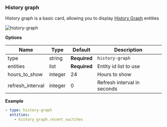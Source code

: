 ### History graph

History graph is a basic card, allowing you to display [History Graph](https://www.home-assistant.io/components/history_graph/) entities

![history-graph](https://user-images.githubusercontent.com/7738048/41775899-72444f02-762e-11e8-8ccc-cdaf401bd4ea.png)

**Options**

| Name | Type | Default | Description
| ---- | ---- | ------- | -----------
| type | string | **Required** | `history-graph`
| entities | list | **Required** | Entity id list to use
| hours_to_show | integer | 24 | Hours to show
| refresh_interval | integer | 0 | Refresh interval in seconds

**Example**

```yaml
- type: history-graph
  entities:
    - history_graph.recent_switches
```